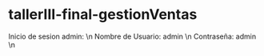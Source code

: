 # tallerIII-final-gestionVentas

Inicio de sesion admin: \n
Nombre de Usuario: admin \n
Contraseña: admin  \n

